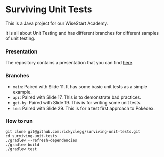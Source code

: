 # Surviving Unit Tests

This is a Java project for our WiseStart Academy.

It is all about Unit Testing and has different branches for different samples of unit testing.

### Presentation

The repository contains a presentation that you can find [here](https://docs.google.com/presentation/d/17Zqp4cAZWybeCDhVk2WMQyAiNDqCXl2X_JfWMjikrRQ).

### Branches

- `main`: Paired with Slide 11. It has some basic unit tests as a simple example.
- `api`: Paired with Slide 17. This is to demonstrate bad practices.
- `get-by`: Paired with Slide 19. This is for writing some unit tests.
- `tdd`: Paired with Slide 29. This is for a test first approach to Pokédex.

### How to run

```shell
git clone git@github.com:rickyclegg/surviving-unit-tests.git
cd surviving-unit-tests
./gradlew --refresh-dependencies
./gradlew build
./gradlew test
```
